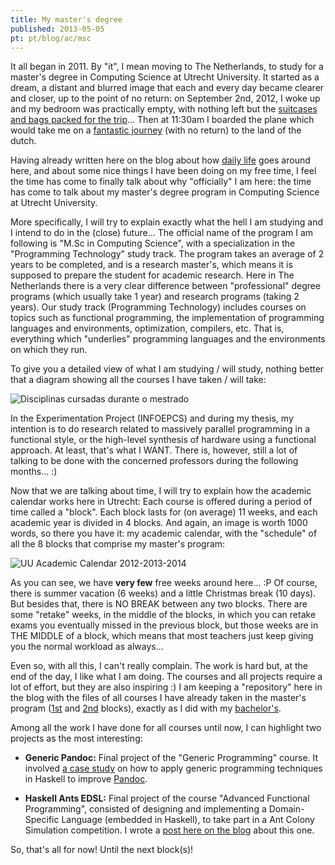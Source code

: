 ```yaml
---
title: My master's degree
published: 2013-05-05
pt: pt/blog/ac/msc
---
```


It all began in 2011.
By "it", I mean moving to The Netherlands, to study for a master's degree in Computing Science at Utrecht University.
It started as a dream, a distant and blurred image that each and every day became clearer and closer,
up to the point of no return: on September 2nd, 2012, I woke up and my bedroom was practically empty,
with nothing left but the [suitcases and bags packed for the trip][1]...
Then at 11:30am I boarded the plane which would take me on a [fantastic journey][2] (with no return) to the land of the dutch.

Having already written here on the blog about how [daily life][3] goes around here,
and about some nice things I have been doing on my free time,
I feel the time has come to finally talk about why "officially" I am here:
the time has come to talk about my master's degree program in Computing Science at Utrecht University.

[1]: </en/blog/ac/de-reis>
[2]: </en/blog/ac/utrecht-aankomst>
[3]: </pt/blog/misc/dagelijks-leven>


<!--more-->

More specifically, I will try to explain exactly what the hell I am studying and I intend to do in the (close) future...
The official name of the program I am following is "M.Sc in Computing Science", with a specialization in the "Programming Technology" study track.
The program takes an average of 2 years to be completed, and is a research master's, which means it is supposed to prepare the student for academic research.
Here in The Netherlands there is a very clear difference between "professional" degree programs (which usually take 1 year) and research programs (taking 2 years).
Our study track (Programming Technology) includes courses on topics such as functional programming,
the implementation of programming languages and environments, optimization, compilers, etc.
That is, everything which "underlies" programming languages and the environments on which they run.

To give you a detailed view of what I am studying / will study, nothing better that a diagram showing all the courses I have taken / will take:

![Disciplinas cursadas durante o mestrado](/files/imgs/2013-03_plan.png)

In the Experimentation Project (INFOEPCS) and during my thesis,
my intention is to do research related to massively parallel programming in a functional style,
or the high-level synthesis of hardware using a functional approach.
At least, that's what I WANT.
There is, however, still a lot of talking to be done with the concerned professors during the following months... :)

Now that we are talking about time, I will try to explain how the academic calendar works here in Utrecht:
Each course is offered during a period of time called a "block".
Each block lasts for (on average) 11 weeks, and each academic year is divided in 4 blocks.
And again, an image is worth 1000 words, so there you have it:
my academic calendar, with the "schedule" of all the 8 blocks that comprise my master's program:

![UU Academic Calendar 2012-2013-2014](/files/imgs/2013-03_master.png)

As you can see, we have **very few** free weeks around here... :P
Of course, there is summer vacation (6 weeks) and a little Christmas break (10 days).
But besides that, there is NO BREAK between any two blocks.
There are some "retake" weeks, in the middle of the blocks, in which you can retake exams you eventually missed in the previous block,
but those weeks are in THE MIDDLE of a block, which means that most teachers just keep giving you the normal workload as always...

Even so, with all this, I can't really complain. The work is hard but, at the end of the day, I like what I am doing.
The courses and all projects require a lot of effort, but they are also inspiring :)
I am keeping a "repository" here in the blog with the files of all courses I have already taken in the master's program
([1st][5] and [2nd][6] blocks), exactly as I did with my [bachelor's][7].

[5]: <http://paucasedmatura.alvb.in/en/msc/cs1>
[6]: <http://paucasedmatura.alvb.in/en/msc/cs2>
[7]: <http://paucasedmatura.alvb.in/en/bsc>

Among all the work I have done for all courses until now, I can highlight two projects as the most interesting:

  * **Generic Pandoc:** Final project of the "Generic Programming" course.
    It involved [a case study][8] on how to apply generic programming techniques in Haskell to improve [Pandoc][9].

  * **Haskell Ants EDSL:** Final project of the course "Advanced Functional Programming",
    consisted of designing and implementing a Domain-Specific Language (embedded in Haskell),
    to take part in a Ant Colony Simulation competition. I wrote a [post here on the blog][10] about this one.

So, that's all for now!  Until the next block(s)!

[8]: <http://www.students.science.uu.nl/~3860418/uu/02_infogp/project/report/utf8-lncs-paper.pdf>
[9]: <http://johnmacfarlane.net/pandoc>
[10]: </en/blog/haskell/haskell-ants-edsl>
